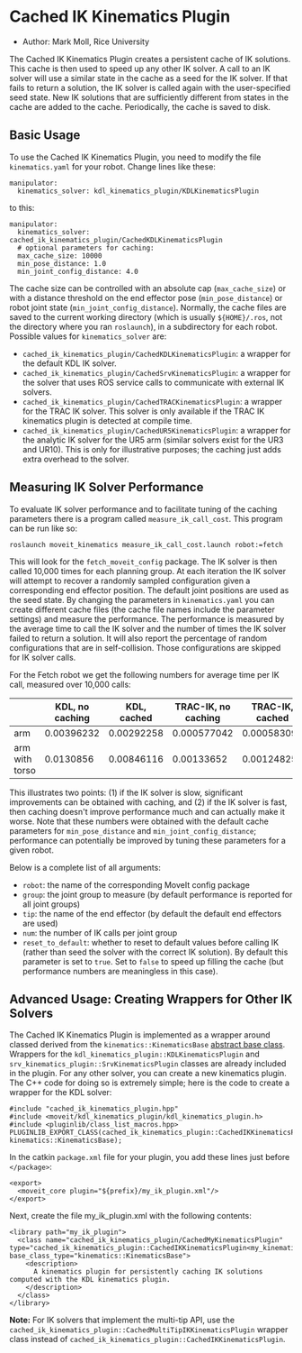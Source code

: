 # Cached IK Kinematics Plugin

* Author: Mark Moll, Rice University

The Cached IK Kinematics Plugin creates a persistent cache of IK solutions. This cache is then used to speed up any other IK solver. A call to an IK solver will use a similar state in the cache as a seed for the IK solver. If that fails to return a solution, the IK solver is called again with the user-specified seed state. New IK solutions that are sufficiently different from states in the cache are added to the cache. Periodically, the cache is saved to disk.

## Basic Usage

To use the Cached IK Kinematics Plugin, you need to modify the file `kinematics.yaml` for your robot. Change lines like these:

    manipulator:
      kinematics_solver: kdl_kinematics_plugin/KDLKinematicsPlugin

to this:

    manipulator:
      kinematics_solver: cached_ik_kinematics_plugin/CachedKDLKinematicsPlugin
      # optional parameters for caching:
      max_cache_size: 10000
      min_pose_distance: 1.0
      min_joint_config_distance: 4.0

The cache size can be controlled with an absolute cap (`max_cache_size`) or with a distance threshold on the end effector pose (`min_pose_distance`) or robot joint state (`min_joint_config_distance`). Normally, the cache files are saved to the current working directory (which is usually `${HOME}/.ros`, not the directory where you ran `roslaunch`), in a subdirectory for each robot. Possible values for `kinematics_solver` are:

- `cached_ik_kinematics_plugin/CachedKDLKinematicsPlugin`: a wrapper for the default KDL IK solver.
- `cached_ik_kinematics_plugin/CachedSrvKinematicsPlugin`: a wrapper for the solver that uses ROS service calls to communicate with external IK solvers.
- `cached_ik_kinematics_plugin/CachedTRACKinematicsPlugin`: a wrapper for the TRAC IK solver. This solver is only available if the TRAC IK kinematics plugin is detected at compile time.
- `cached_ik_kinematics_plugin/CachedUR5KinematicsPlugin`: a wrapper for the analytic IK solver for the UR5 arm (similar solvers exist for the UR3 and UR10). This is only for illustrative purposes; the caching just adds extra overhead to the solver.

## Measuring IK Solver Performance

To evaluate IK solver performance and to facilitate tuning of the caching parameters there is a program called `measure_ik_call_cost`. This program can be run like so:

    roslaunch moveit_kinematics measure_ik_call_cost.launch robot:=fetch

This will look for the `fetch_moveit_config` package. The IK solver is then called 10,000 times for each planning group. At each iteration the IK solver will attempt to recover a randomly sampled configuration given a corresponding end effector position. The default joint positions are used as the seed state. By changing the parameters in `kinematics.yaml` you can create different cache files (the cache file names include the parameter settings) and measure the performance. The performance is measured by the average time to call the IK solver and the number of times the IK solver failed to return a solution. It will also report the percentage of random configurations that are in self-collision. Those configurations are skipped for IK solver calls.

For the Fetch robot we get the following numbers for average time per IK call, measured over 10,000 calls:

|                | KDL, no caching | KDL, cached | TRAC-IK, no caching | TRAC-IK, cached |
|----------------|-----------------|-------------|---------------------|-----------------|
| arm            | 0.00396232      | 0.00292258  | 0.000577042         | 0.000583098     |
| arm with torso | 0.0130856       | 0.00846116  | 0.00133652          | 0.00124825      |

This illustrates two points: (1) if the IK solver is slow, significant improvements can be obtained with caching, and (2) if the IK solver is fast, then caching doesn't improve performance much and can actually make it worse. Note that these numbers were obtained with the default cache parameters for `min_pose_distance` and `min_joint_config_distance`; performance can potentially be improved by tuning these parameters for a given robot.

Below is a complete list of all arguments:

- `robot`: the name of the corresponding MoveIt config package
- `group`: the joint group to measure (by default performance is reported for all joint groups)
- `tip`: the name of the end effector (by default the default end effectors are used)
- `num`: the number of IK calls per joint group
- `reset_to_default`: whether to reset to default values before calling IK (rather than seed the solver with the correct IK solution). By default this parameter is set to `true`. Set to `false` to speed up filling the cache (but performance numbers are meaningless in this case).

## Advanced Usage: Creating Wrappers for Other IK Solvers

The Cached IK Kinematics Plugin is implemented as a wrapper around classed derived from the `kinematics::KinematicsBase` [abstract base class](http://docs.ros.org/en/latest/api/moveit_core/html/cpp/classkinematics_1_1KinematicsBase.html). Wrappers for the `kdl_kinematics_plugin::KDLKinematicsPlugin` and `srv_kinematics_plugin::SrvKinematicsPlugin` classes are already included in the plugin. For any other solver, you can create a new kinematics plugin. The C++ code for doing so is extremely simple; here is the code to create a wrapper for the KDL solver:

    #include "cached_ik_kinematics_plugin.hpp"
    #include <moveit/kdl_kinematics_plugin/kdl_kinematics_plugin.h>
    #include <pluginlib/class_list_macros.hpp>
    PLUGINLIB_EXPORT_CLASS(cached_ik_kinematics_plugin::CachedIKKinematicsPlugin<kdl_kinematics_plugin::KDLKinematicsPlugin>, kinematics::KinematicsBase);

In the catkin `package.xml` file for your plugin, you add these lines just before `</package>`:

    <export>
      <moveit_core plugin="${prefix}/my_ik_plugin.xml"/>
    </export>

Next, create the file my_ik_plugin.xml with the following contents:

    <library path="my_ik_plugin">
      <class name="cached_ik_kinematics_plugin/CachedMyKinematicsPlugin" type="cached_ik_kinematics_plugin::CachedIKKinematicsPlugin<my_kinematics_plugin::MyKinematicsPlugin>" base_class_type="kinematics::KinematicsBase">
        <description>
          A kinematics plugin for persistently caching IK solutions computed with the KDL kinematics plugin.
        </description>
      </class>
    </library>

**Note:** For IK solvers that implement the multi-tip API, use the `cached_ik_kinematics_plugin::CachedMultiTipIKKinematicsPlugin` wrapper class instead of `cached_ik_kinematics_plugin::CachedIKKinematicsPlugin`.
